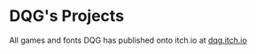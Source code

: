 # DQG's Projects
All games and fonts DQG has published onto itch.io at <a href="https://dqg.itch.io" target="_blank">dqg.itch.io</a>
